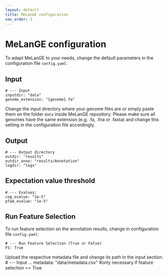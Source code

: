 ```yaml
---
layout: default
title: MeLanGE configuration
nav_order: 3
---
```


# MeLanGE configuration
To adapt MeLanGE to your needs, change the default parameters in the configuration file `config.yaml`:

## Input
    # --- Input
    inputdir: "data"
    genome_extension: "{genome}.fa" 

Change the input directory where your genome files are or simply paste them on the folder `data` inside MeLanGE repository.
Please make sure all genomes have the same extension (e.g. .fa, .fna or .fasta) and change this setting in the configuration file accordingly.

## Output
    # --- Output directory
    outdir: "results" 
    outdir_anno: "results/Annotation" 
    logdir: "logs"

## Expectation value threshold
    # --- Evalues:
    cog_evalue: "1e-5"
    pfam_evalue: "1e-5"

## Run Feature Selection
To run feature selection on the annotation results, change in configuration file `config.yaml`:

    # --- Run Feature Selection (True or False)
    FS: True

Upload the respective metadata file and change its path in the input section:
    # --- Input
    ...
    metadata: "data/metadata.csv" #only necessary if feature selection == True
